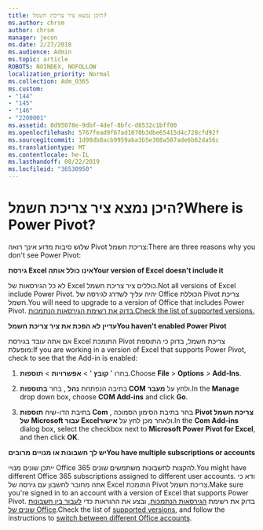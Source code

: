 ```yaml
---
title: היכן נמצא ציר צריכת חשמל?
ms.author: chrsm
author: chrsm
manager: jecon
ms.date: 2/27/2018
ms.audience: Admin
ms.topic: article
ROBOTS: NOINDEX, NOFOLLOW
localization_priority: Normal
ms.collection: Adm_O365
ms.custom:
- "144"
- "145"
- "146"
- "2200001"
ms.assetid: 0d95078e-9dbf-4def-8bfc-d6532c1bff00
ms.openlocfilehash: 5767fead9f67ad1070b3dbe65415d4c728cfd92f
ms.sourcegitcommit: 1d98db8acb9959aba3b5e308a567ade6b62da56c
ms.translationtype: MT
ms.contentlocale: he-IL
ms.lasthandoff: 08/22/2019
ms.locfileid: "36530950"
---
```

# <a name="where-is-power-pivot"></a><span data-ttu-id="c6f47-102">היכן נמצא ציר צריכת חשמל?</span><span class="sxs-lookup"><span data-stu-id="c6f47-102">Where is Power Pivot?</span></span>

<span data-ttu-id="c6f47-103">שלוש סיבות מדוע אינך רואה Pivot צריכת חשמל:</span><span class="sxs-lookup"><span data-stu-id="c6f47-103">There are three reasons why you don't see Power Pivot:</span></span>
  
<span data-ttu-id="c6f47-104">**גירסת Excel אינו כולל אותה**</span><span class="sxs-lookup"><span data-stu-id="c6f47-104">**Your version of Excel doesn't include it**</span></span>
  
<span data-ttu-id="c6f47-105">לא כל הגירסאות של Excel כוללים ציר צריכת חשמל.</span><span class="sxs-lookup"><span data-stu-id="c6f47-105">Not all versions of Excel include Power Pivot.</span></span> <span data-ttu-id="c6f47-106">יהיה עליך לשדרג לגירסה של Office הכוללת Pivot צריכת חשמל.</span><span class="sxs-lookup"><span data-stu-id="c6f47-106">You will need to upgrade to a version of Office that includes Power Pivot.</span></span> [<span data-ttu-id="c6f47-107">בדוק את רשימת הגירסאות הנתמכות.</span><span class="sxs-lookup"><span data-stu-id="c6f47-107">Check the list of supported versions.</span></span>](https://support.office.com/article/aa64e217-4b6e-410b-8337-20b87e1c2a4b.aspx)
  
<span data-ttu-id="c6f47-108">**עדיין לא הפכת את ציר צריכת חשמל**</span><span class="sxs-lookup"><span data-stu-id="c6f47-108">**You haven't enabled Power Pivot**</span></span>
  
<span data-ttu-id="c6f47-109">אם אתה עובד בגירסת Excel התומכת Pivot צריכת חשמל, בדוק כי התוספת מופעלת:</span><span class="sxs-lookup"><span data-stu-id="c6f47-109">If you are working in a version of Excel that supports Power Pivot, check to see that the Add-in is enabled:</span></span>
  
1. <span data-ttu-id="c6f47-110">בחרו ' **קובץ** ' \> **אפשרויות** \> **תוספות**.</span><span class="sxs-lookup"><span data-stu-id="c6f47-110">Choose **File** \> **Options** \> **Add-Ins**.</span></span>

2. <span data-ttu-id="c6f47-111">בתיבה הנפתחת **נהל** , בחר **בתוספות COM** ולחץ על **מעבר**.</span><span class="sxs-lookup"><span data-stu-id="c6f47-111">In the **Manage** drop down box, choose **COM Add-ins** and click **Go**.</span></span>

3. <span data-ttu-id="c6f47-112">בתיבת הדו-שיח **תוספות Com** , בחר בתיבת הסימון הסמוכה **Pivot צריכת חשמל של Microsoft עבור Excel**ולאחר מכן לחץ על **אישור**.</span><span class="sxs-lookup"><span data-stu-id="c6f47-112">In the **Com Add-ins** dialog box, select the checkbox next to **Microsoft Power Pivot for Excel**, and then click **OK**.</span></span>

<span data-ttu-id="c6f47-113">**יש לך חשבונות או מנויים מרובים**</span><span class="sxs-lookup"><span data-stu-id="c6f47-113">**You have multiple subscriptions or accounts**</span></span>
  
<span data-ttu-id="c6f47-114">ייתכן שונים מנויי Office 365 להקצות לחשבונות משתמשים שונים.</span><span class="sxs-lookup"><span data-stu-id="c6f47-114">You might have different Office 365 subscriptions assigned to different user accounts.</span></span> <span data-ttu-id="c6f47-115">ודא כי אתה מחובר לחשבון עם גירסה של Excel התומכת Pivot צריכת חשמל.</span><span class="sxs-lookup"><span data-stu-id="c6f47-115">Make sure you're signed in to an account with a version of Excel that supports Power Pivot.</span></span> <span data-ttu-id="c6f47-116">בדוק את רשימת [הגירסאות הנתמכות](https://support.office.com/article/aa64e217-4b6e-410b-8337-20b87e1c2a4b.aspx), ובצע את ההוראות כדי [לעבור בין חשבונות שונים של Office](https://support.office.com/article/b9582171-fd1f-4284-9846-bdd72bb28426.aspx#BKMK_WebSwitchAccounts).</span><span class="sxs-lookup"><span data-stu-id="c6f47-116">Check the list of [supported versions](https://support.office.com/article/aa64e217-4b6e-410b-8337-20b87e1c2a4b.aspx), and follow the instructions to [switch between different Office accounts](https://support.office.com/article/b9582171-fd1f-4284-9846-bdd72bb28426.aspx#BKMK_WebSwitchAccounts).</span></span>
